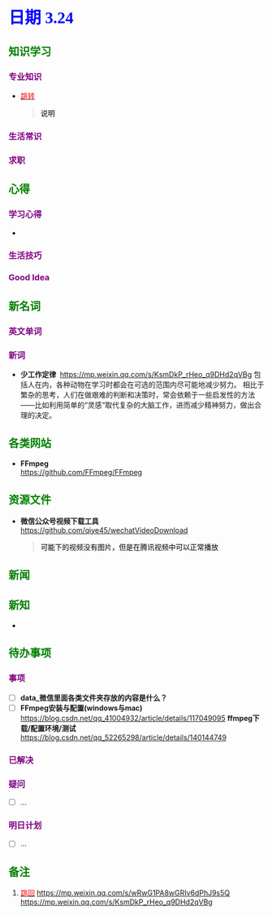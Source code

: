 ## <font color = blue face=楷体 size=6>日期 3.24 </font>

## <font color = green>知识学习 </font>
### <font color = purple>专业知识 </font>
+  <a id = "01-1">  [<font color = red>跳转</font>](#01-2)
   > <font color = o> 说明 </font>
### <font color = purple>生活常识 </font>

### <font color = purple>求职 </font>



## <font color = green>心得 </font>
### <font color = purple>学习心得 </font>
+ 
### <font color = purple>生活技巧 </font>

### <font color = purple>Good Idea </font>



## <font color = green>新名词 </font>
### <font color = purple>英文单词 </font>
### <font color = purple>新词 </font>
+ **少工作定律**   $\;$https://mp.weixin.qq.com/s/KsmDkP_rHeo_q9DHd2qVBg
	包括人在内，各种动物在学习时都会在可选的范围内尽可能地减少努力。
	相比于繁杂的思考，人们在做艰难的判断和决策时，常会依赖于一些启发性的方法——比如利用简单的“灵感“取代复杂的大脑工作，进而减少精神努力，做出合理的决定。


## <font color = green>各类网站 </font>
+ **FFmpeg**  
	https://github.com/FFmpeg/FFmpeg
	

## <font color = green>资源文件 </font>
+ **微信公众号视频下载工具**  	
		https://github.com/qiye45/wechatVideoDownload  
	> <font color =o> 可能下的视频没有图片，但是在腾讯视频中可以正常播放</font>
 	 

## <font color = green>新闻 </font>


## <font color = green>新知 </font>
+ 

## <font color = green>待办事项 </font>
### <font color = purple>事项 </font>
- [ ] **data_微信里面各类文件夹存放的内容是什么？**  
- [ ] **FFmpeg安装与配置(windows与mac)**   
		https://blog.csdn.net/qq_41004932/article/details/117049095
		**ffmpeg下载/配置环境/测试**  
		https://blog.csdn.net/qq_52265298/article/details/140144749
### <font color = purple>已解决 </font>
### <font color = purple>疑问 </font>
- [ ] ...
### <font color = purple>明日计划 </font>
- [ ] ...


## <font color = green>备注 </font>
  1. <a id ="01-2">[<font color = red>跳回</font>](#01-1)
https://mp.weixin.qq.com/s/wRwG1PA8wGRIv6dPhJ9s5Q
https://mp.weixin.qq.com/s/KsmDkP_rHeo_q9DHd2qVBg
<!--stackedit_data:
eyJoaXN0b3J5IjpbLTEyMDkzNDY3MTgsMTk2NDM4MTAzNCwxOT
M2Njk3MTcyLDgzOTM3MTYzMiwxMDc1MTc4MjUxLDk3Nzg4MjE5
MSwtNjgyNzA5MzEsMTg3NDYzOTg1NiwtMTY4MzI1MDg4MywtMT
EwNjU1Nzk2MiwtMTYzODI4ODU5NSwtMTk5OTQ0OTEwOCwyODI4
MDk2LC0yOTYwMjQyOTUsLTQ2MjQyMTc4NCwtNTI0MjQ0MTIwLD
IxMTQzNTU4MywtMTI1MzU5NzU0Nl19
-->
